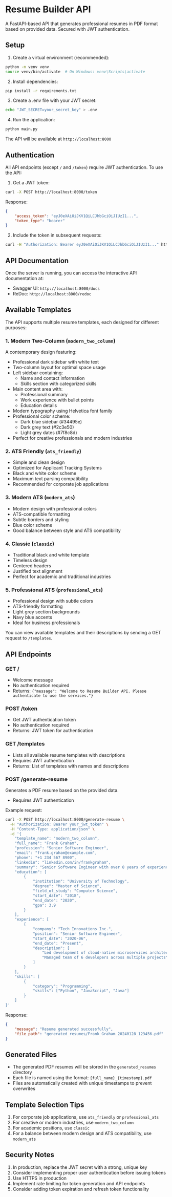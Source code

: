 # Resume Builder API

A FastAPI-based API that generates professional resumes in PDF format based on provided data. Secured with JWT authentication.

## Setup

1. Create a virtual environment (recommended):
```bash
python -m venv venv
source venv/bin/activate  # On Windows: venv\Scripts\activate
```

2. Install dependencies:
```bash
pip install -r requirements.txt
```

3. Create a .env file with your JWT secret:
```bash
echo "JWT_SECRET=your_secret_key" > .env
```

4. Run the application:
```bash
python main.py
```

The API will be available at `http://localhost:8000`

## Authentication

All API endpoints (except `/` and `/token`) require JWT authentication. To use the API:

1. Get a JWT token:
```bash
curl -X POST http://localhost:8000/token
```

Response:
```json
{
    "access_token": "eyJ0eXAiOiJKV1QiLCJhbGciOiJIUzI1...",
    "token_type": "bearer"
}
```

2. Include the token in subsequent requests:
```bash
curl -H "Authorization: Bearer eyJ0eXAiOiJKV1QiLCJhbGciOiJIUzI1..." http://localhost:8000/templates
```

## API Documentation

Once the server is running, you can access the interactive API documentation at:
- Swagger UI: `http://localhost:8000/docs`
- ReDoc: `http://localhost:8000/redoc`

## Available Templates

The API supports multiple resume templates, each designed for different purposes:

### 1. Modern Two-Column (`modern_two_column`)
A contemporary design featuring:
- Professional dark sidebar with white text
- Two-column layout for optimal space usage
- Left sidebar containing:
  - Name and contact information
  - Skills section with categorized skills
- Main content area with:
  - Professional summary
  - Work experience with bullet points
  - Education details
- Modern typography using Helvetica font family
- Professional color scheme:
  - Dark blue sidebar (#34495e)
  - Dark grey text (#2c3e50)
  - Light grey dates (#7f8c8d)
- Perfect for creative professionals and modern industries

### 2. ATS Friendly (`ats_friendly`)
- Simple and clean design
- Optimized for Applicant Tracking Systems
- Black and white color scheme
- Maximum text parsing compatibility
- Recommended for corporate job applications

### 3. Modern ATS (`modern_ats`)
- Modern design with professional colors
- ATS-compatible formatting
- Subtle borders and styling
- Blue color scheme
- Good balance between style and ATS compatibility

### 4. Classic (`classic`)
- Traditional black and white template
- Timeless design
- Centered headers
- Justified text alignment
- Perfect for academic and traditional industries

### 5. Professional ATS (`professional_ats`)
- Professional design with subtle colors
- ATS-friendly formatting
- Light grey section backgrounds
- Navy blue accents
- Ideal for business professionals

You can view available templates and their descriptions by sending a GET request to `/templates`.

## API Endpoints

### GET /
- Welcome message
- No authentication required
- Returns: `{"message": "Welcome to Resume Builder API. Please authenticate to use the services."}`

### POST /token
- Get JWT authentication token
- No authentication required
- Returns: JWT token for authentication

### GET /templates
- Lists all available resume templates with descriptions
- Requires JWT authentication
- Returns: List of templates with names and descriptions

### POST /generate-resume
Generates a PDF resume based on the provided data.
- Requires JWT authentication

Example request:
```bash
curl -X POST http://localhost:8000/generate-resume \
  -H "Authorization: Bearer your_jwt_token" \
  -H "Content-Type: application/json" \
  -d '{
    "template_name": "modern_two_column",
    "full_name": "Frank Graham",
    "profession": "Senior Software Engineer",
    "email": "frank.graham@example.com",
    "phone": "+1 234 567 8900",
    "linkedin": "linkedin.com/in/frankgraham",
    "summary": "Senior Software Engineer with over 8 years of experience...",
    "education": [
        {
            "institution": "University of Technology",
            "degree": "Master of Science",
            "field_of_study": "Computer Science",
            "start_date": "2018",
            "end_date": "2020",
            "gpa": 3.9
        }
    ],
    "experience": [
        {
            "company": "Tech Innovations Inc.",
            "position": "Senior Software Engineer",
            "start_date": "2020-06",
            "end_date": "Present",
            "description": [
                "Led development of cloud-native microservices architecture",
                "Managed team of 6 developers across multiple projects"
            ]
        }
    ],
    "skills": [
        {
            "category": "Programming",
            "skills": ["Python", "JavaScript", "Java"]
        }
    ]
}'
```

Response:
```json
{
    "message": "Resume generated successfully",
    "file_path": "generated_resumes/Frank_Graham_20240128_123456.pdf"
}
```

## Generated Files
- The generated PDF resumes will be stored in the `generated_resumes` directory
- Each file is named using the format: `{full_name}_{timestamp}.pdf`
- Files are automatically created with unique timestamps to prevent overwrites

## Template Selection Tips
1. For corporate job applications, use `ats_friendly` or `professional_ats`
2. For creative or modern industries, use `modern_two_column`
3. For academic positions, use `classic`
4. For a balance between modern design and ATS compatibility, use `modern_ats`

## Security Notes
1. In production, replace the JWT secret with a strong, unique key
2. Consider implementing proper user authentication before issuing tokens
3. Use HTTPS in production
4. Implement rate limiting for token generation and API endpoints
5. Consider adding token expiration and refresh token functionality 